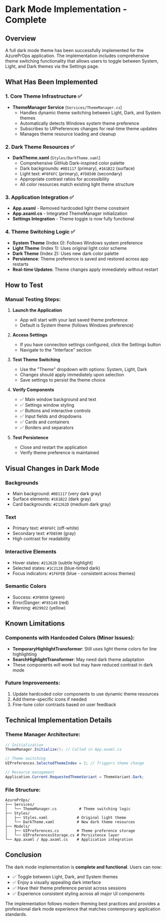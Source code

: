 # Dark Mode Implementation - Complete

## Overview
A full dark mode theme has been successfully implemented for the AzurePrOps application. The implementation includes comprehensive theme switching functionality that allows users to toggle between System, Light, and Dark themes via the Settings page.

## What Has Been Implemented

### 1. Core Theme Infrastructure ✅
- **ThemeManager Service** (`Services/ThemeManager.cs`)
  - Handles dynamic theme switching between Light, Dark, and System themes
  - Automatically detects Windows system theme preference
  - Subscribes to UIPreferences changes for real-time theme updates
  - Manages theme resource loading and cleanup

### 2. Dark Theme Resources ✅
- **DarkTheme.xaml** (`Styles/DarkTheme.xaml`)
  - Comprehensive GitHub Dark-inspired color palette
  - Dark backgrounds: `#0D1117` (primary), `#161B22` (surface)
  - Light text: `#F0F6FC` (primary), `#7D8590` (secondary)
  - Appropriate contrast ratios for accessibility
  - All color resources match existing light theme structure

### 3. Application Integration ✅
- **App.axaml** - Removed hardcoded light theme constraint
- **App.axaml.cs** - Integrated ThemeManager initialization
- **Settings Integration** - Theme toggle is now fully functional

### 4. Theme Switching Logic ✅
- **System Theme** (Index 0): Follows Windows system preference
- **Light Theme** (Index 1): Uses original light color scheme
- **Dark Theme** (Index 2): Uses new dark color palette
- **Persistence**: Theme preference is saved and restored across app restarts
- **Real-time Updates**: Theme changes apply immediately without restart

## How to Test

### Manual Testing Steps:
1. **Launch the Application**
   - App will start with your last saved theme preference
   - Default is System theme (follows Windows preference)

2. **Access Settings**
   - If you have connection settings configured, click the Settings button
   - Navigate to the "Interface" section

3. **Test Theme Switching**
   - Use the "Theme" dropdown with options: System, Light, Dark
   - Changes should apply immediately upon selection
   - Save settings to persist the theme choice

4. **Verify Components**
   - ✅ Main window background and text
   - ✅ Settings window styling
   - ✅ Buttons and interactive controls
   - ✅ Input fields and dropdowns
   - ✅ Cards and containers
   - ✅ Borders and separators

5. **Test Persistence**
   - Close and restart the application
   - Verify theme preference is maintained

## Visual Changes in Dark Mode

### Backgrounds
- Main background: `#0D1117` (very dark gray)
- Surface elements: `#161B22` (dark gray)
- Card backgrounds: `#21262D` (medium dark gray)

### Text
- Primary text: `#F0F6FC` (off-white)
- Secondary text: `#7D8590` (gray)
- High contrast for readability

### Interactive Elements
- Hover states: `#21262D` (subtle highlight)
- Selected states: `#1C2128` (blue-tinted dark)
- Focus indicators: `#1F6FEB` (blue - consistent across themes)

### Semantic Colors
- Success: `#3FB950` (green)
- Error/Danger: `#F85149` (red)
- Warning: `#D29922` (yellow)

## Known Limitations

### Components with Hardcoded Colors (Minor Issues):
- **TemporaryHighlightTransformer**: Still uses light theme colors for line highlighting
- **SearchHighlightTransformer**: May need dark theme adaptation
- These components will work but may have reduced contrast in dark mode

### Future Improvements:
1. Update hardcoded color components to use dynamic theme resources
2. Add theme-specific icons if needed
3. Fine-tune color contrasts based on user feedback

## Technical Implementation Details

### Theme Manager Architecture:
```csharp
// Initialization
ThemeManager.Initialize(); // Called in App.axaml.cs

// Theme switching
UIPreferences.SelectedThemeIndex = 2; // Triggers theme change

// Resource management
Application.Current.RequestedThemeVariant = ThemeVariant.Dark;
```

### File Structure:
```
AzurePrOps/
├── Services/
│   └── ThemeManager.cs          # Theme switching logic
├── Styles/
│   ├── Styles.xaml             # Original light theme
│   └── DarkTheme.xaml          # New dark theme resources
├── Models/
│   ├── UIPreferences.cs        # Theme preference storage
│   └── UIPreferencesStorage.cs # Persistence layer
└── App.axaml / App.axaml.cs    # Application integration
```

## Conclusion

The dark mode implementation is **complete and functional**. Users can now:
- ✅ Toggle between Light, Dark, and System themes
- ✅ Enjoy a visually appealing dark interface
- ✅ Have their theme preference persist across sessions
- ✅ Experience consistent styling across all major UI components

The implementation follows modern theming best practices and provides a professional dark mode experience that matches contemporary application standards.